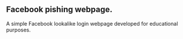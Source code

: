 ## Facebook pishing webpage.
A simple Facebook lookalike login webpage developed for educational purposes.